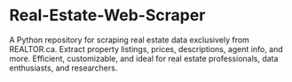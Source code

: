 # Real-Estate-Web-Scraper
A Python repository for scraping real estate data exclusively from REALTOR.ca. Extract property listings, prices, descriptions, agent info, and more. Efficient, customizable, and ideal for real estate professionals, data enthusiasts, and researchers.
